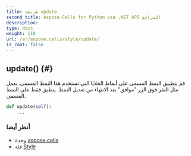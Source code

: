 ```yaml
---
title: طريقة update
second_title: Aspose.Cells for Python via .NET API المراجع
description:
type: docs
weight: 110
url: /ar/aspose.cells/style/update/
is_root: false
---
```

##  update() {#}
قم بتطبيق النمط المسمى على أنماط الخلايا التي تستخدم هذا النمط المسمى.
يعمل مثل النقر فوق الزر "موافق" بعد الانتهاء من تعديل النمط.
ينطبق فقط على النمط المسمى.



```python
def update(self):
    ...
```





###  أنظر أيضا
* وحدة [aspose.cells](../../)
* فئة [Style](/cells/python-net/ar/aspose.cells/style)
